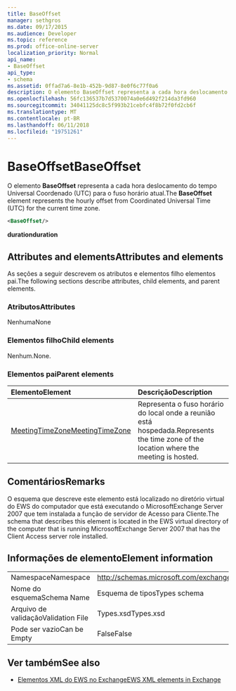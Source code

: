 ```yaml
---
title: BaseOffset
manager: sethgros
ms.date: 09/17/2015
ms.audience: Developer
ms.topic: reference
ms.prod: office-online-server
localization_priority: Normal
api_name:
- BaseOffset
api_type:
- schema
ms.assetid: 0ffad7a6-8e1b-452b-9d87-8e0f6c77f0a6
description: O elemento BaseOffset representa a cada hora deslocamento do tempo Universal Coordenado (UTC) para o fuso horário atual.
ms.openlocfilehash: 56fc136537b7d5370074a0e6d492f214da3fd960
ms.sourcegitcommit: 34041125dc8c5f993b21cebfc4f8b72f0fd2cb6f
ms.translationtype: MT
ms.contentlocale: pt-BR
ms.lasthandoff: 06/11/2018
ms.locfileid: "19751261"
---
```

# <a name="baseoffset"></a><span data-ttu-id="ecbc5-103">BaseOffset</span><span class="sxs-lookup"><span data-stu-id="ecbc5-103">BaseOffset</span></span>

<span data-ttu-id="ecbc5-104">O elemento **BaseOffset** representa a cada hora deslocamento do tempo Universal Coordenado (UTC) para o fuso horário atual.</span><span class="sxs-lookup"><span data-stu-id="ecbc5-104">The **BaseOffset** element represents the hourly offset from Coordinated Universal Time (UTC) for the current time zone.</span></span> 
  
```xml
<BaseOffset/>
```

 <span data-ttu-id="ecbc5-105">**duration**</span><span class="sxs-lookup"><span data-stu-id="ecbc5-105">**duration**</span></span>
## <a name="attributes-and-elements"></a><span data-ttu-id="ecbc5-106">Attributes and elements</span><span class="sxs-lookup"><span data-stu-id="ecbc5-106">Attributes and elements</span></span>

<span data-ttu-id="ecbc5-107">As seções a seguir descrevem os atributos e elementos filho elementos pai.</span><span class="sxs-lookup"><span data-stu-id="ecbc5-107">The following sections describe attributes, child elements, and parent elements.</span></span>
  
### <a name="attributes"></a><span data-ttu-id="ecbc5-108">Atributos</span><span class="sxs-lookup"><span data-stu-id="ecbc5-108">Attributes</span></span>

<span data-ttu-id="ecbc5-109">Nenhuma</span><span class="sxs-lookup"><span data-stu-id="ecbc5-109">None</span></span>
  
### <a name="child-elements"></a><span data-ttu-id="ecbc5-110">Elementos filho</span><span class="sxs-lookup"><span data-stu-id="ecbc5-110">Child elements</span></span>

<span data-ttu-id="ecbc5-111">Nenhum.</span><span class="sxs-lookup"><span data-stu-id="ecbc5-111">None.</span></span>
  
### <a name="parent-elements"></a><span data-ttu-id="ecbc5-112">Elementos pai</span><span class="sxs-lookup"><span data-stu-id="ecbc5-112">Parent elements</span></span>

|<span data-ttu-id="ecbc5-113">**Elemento**</span><span class="sxs-lookup"><span data-stu-id="ecbc5-113">**Element**</span></span>|<span data-ttu-id="ecbc5-114">**Descrição**</span><span class="sxs-lookup"><span data-stu-id="ecbc5-114">**Description**</span></span>|
|:-----|:-----|
|[<span data-ttu-id="ecbc5-115">MeetingTimeZone</span><span class="sxs-lookup"><span data-stu-id="ecbc5-115">MeetingTimeZone</span></span>](meetingtimezone.md) <br/> |<span data-ttu-id="ecbc5-116">Representa o fuso horário do local onde a reunião está hospedada.</span><span class="sxs-lookup"><span data-stu-id="ecbc5-116">Represents the time zone of the location where the meeting is hosted.</span></span>  <br/> |
   
## <a name="remarks"></a><span data-ttu-id="ecbc5-117">Comentários</span><span class="sxs-lookup"><span data-stu-id="ecbc5-117">Remarks</span></span>

<span data-ttu-id="ecbc5-118">O esquema que descreve este elemento está localizado no diretório virtual do EWS do computador que está executando o MicrosoftExchange Server 2007 que tem instalada a função de servidor de Acesso para Cliente.</span><span class="sxs-lookup"><span data-stu-id="ecbc5-118">The schema that describes this element is located in the EWS virtual directory of the computer that is running MicrosoftExchange Server 2007 that has the Client Access server role installed.</span></span>
  
## <a name="element-information"></a><span data-ttu-id="ecbc5-119">Informações de elemento</span><span class="sxs-lookup"><span data-stu-id="ecbc5-119">Element information</span></span>

|||
|:-----|:-----|
|<span data-ttu-id="ecbc5-120">Namespace</span><span class="sxs-lookup"><span data-stu-id="ecbc5-120">Namespace</span></span>  <br/> |http://schemas.microsoft.com/exchange/services/2006/types  <br/> |
|<span data-ttu-id="ecbc5-121">Nome do esquema</span><span class="sxs-lookup"><span data-stu-id="ecbc5-121">Schema Name</span></span>  <br/> |<span data-ttu-id="ecbc5-122">Esquema de tipos</span><span class="sxs-lookup"><span data-stu-id="ecbc5-122">Types schema</span></span>  <br/> |
|<span data-ttu-id="ecbc5-123">Arquivo de validação</span><span class="sxs-lookup"><span data-stu-id="ecbc5-123">Validation File</span></span>  <br/> |<span data-ttu-id="ecbc5-124">Types.xsd</span><span class="sxs-lookup"><span data-stu-id="ecbc5-124">Types.xsd</span></span>  <br/> |
|<span data-ttu-id="ecbc5-125">Pode ser vazio</span><span class="sxs-lookup"><span data-stu-id="ecbc5-125">Can be Empty</span></span>  <br/> |<span data-ttu-id="ecbc5-126">False</span><span class="sxs-lookup"><span data-stu-id="ecbc5-126">False</span></span>  <br/> |
   
## <a name="see-also"></a><span data-ttu-id="ecbc5-127">Ver também</span><span class="sxs-lookup"><span data-stu-id="ecbc5-127">See also</span></span>



- [<span data-ttu-id="ecbc5-128">Elementos XML do EWS no Exchange</span><span class="sxs-lookup"><span data-stu-id="ecbc5-128">EWS XML elements in Exchange</span></span>](ews-xml-elements-in-exchange.md)

